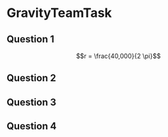 # GravityTeamTask

## Question 1
$$r = \frac{40,000}{2 \pi}$$

## Question 2

## Question 3

## Question 4